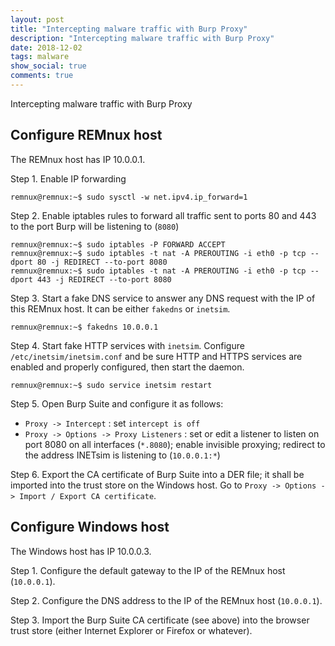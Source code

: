 ```yaml
---
layout: post
title: "Intercepting malware traffic with Burp Proxy"
description: "Intercepting malware traffic with Burp Proxy"
date: 2018-12-02
tags: malware
show_social: true
comments: true
---
```


Intercepting malware traffic with Burp Proxy

<!--more-->

## Configure REMnux host

The REMnux host has IP 10.0.0.1.

Step 1. Enable IP forwarding

```
remnux@remnux:~$ sudo sysctl -w net.ipv4.ip_forward=1
```

Step 2. Enable iptables rules to forward all traffic sent to ports 80 and 443 to the port Burp will be listening to (`8080`)

```
remnux@remnux:~$ sudo iptables -P FORWARD ACCEPT
remnux@remnux:~$ sudo iptables -t nat -A PREROUTING -i eth0 -p tcp --dport 80 -j REDIRECT --to-port 8080
remnux@remnux:~$ sudo iptables -t nat -A PREROUTING -i eth0 -p tcp --dport 443 -j REDIRECT --to-port 8080
```

Step 3. Start a fake DNS service to answer any DNS request with the IP of this REMnux host. It can be either `fakedns` or `inetsim`.

```
remnux@remnux:~$ fakedns 10.0.0.1
```

Step 4. Start fake HTTP services with `inetsim`. Configure `/etc/inetsim/inetsim.conf` and be sure HTTP and HTTPS services are enabled and properly configured, then start the daemon.

```
remnux@remnux:~$ sudo service inetsim restart
```

Step 5. Open Burp Suite and configure it as follows:

* `Proxy -> Intercept` : set `intercept is off`
* `Proxy -> Options -> Proxy Listeners` : set or edit a listener to listen on port 8080 on all interfaces (`*.8080`); enable invisible proxying; redirect to the address INETsim is listening to (`10.0.0.1:*`)

Step 6. Export the CA certificate of Burp Suite into a DER file; it shall be imported into the trust store on the Windows host. Go to `Proxy -> Options -> Import / Export CA certificate`.


## Configure Windows host

The Windows host has IP 10.0.0.3.

Step 1. Configure the default gateway to the IP of the REMnux host (`10.0.0.1`).

Step 2. Configure the DNS address to the IP of the REMnux host (`10.0.0.1`).

Step 3. Import the Burp Suite CA certificate (see above) into the browser trust store (either Internet Explorer or Firefox or whatever).
